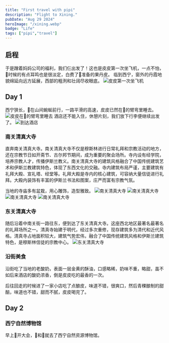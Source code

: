 ```yaml
---
title: "First travel with pipi"
description: "Flight to Xining."
pubDate: "Aug 29 2024"
heroImage: "/xining.webp"
badge: "Life"
tags: ["pipi","travel"]
---
```


## 启程
于是蹭着妈妈公司的福利，我们仨出发了！这也是皮皮第一次坐飞机，一点不怕，🛫时候的有点耳鸣也是很淡定，白费了👩准备的果丹皮。
临到西宁，窗外的丹霞地貌绵延向远方延展，西部的粗洌和壮阔尽收眼底。
![皮皮第一次坐飞机](/pipi_first_flight.webp)
## Day 1
西宁狭长，🚕在山间蜿蜒前行，一路平滑的高速，皮皮已然在👩的臂弯里睡去。
![皮皮在👩的臂弯里睡去](/pipi_sleep.webp)
酒店还不能入住，休憩片刻，我们放下行李便继续出发了。
![到达酒店](/arrive_hotel.webp)
### 南关清真大寺
直奔南关清真大寺。南关清真大寺不仅是穆斯林进行日常礼拜和宗教活动的地方，还在宗教节日如开斋节、古尔邦节期间，成为重要的聚会场所。寺内设有经学院，培养宗教人才，传播伊斯兰教义。南关清真大寺的建筑风格融合了中国传统建筑艺术和伊斯兰教建筑特色，体现了东西文化的交融。寺内建筑布局严谨，主要建筑有礼拜大殿、宣礼塔、经堂等。礼拜大殿是寺内的核心建筑，可容纳大量信徒进行礼拜。大殿内装饰有丰富的伊斯兰书法和图案，庄严而富有宗教气氛。

当地的寺庙多有盆栽，用心雕饰，造型雅致。
![南关清真大寺](/south_gate_mosque1.webp)
![南关清真大寺](/south_gate_mosque2.webp)
![南关清真大寺](/south_gate_mosque3.webp)
![南关清真大寺](/south_gate_mosque4.webp)
### 东关清真大寺
随后沿着中南关街一路往东，便到达了东关清真大寺。这座西北地区最著名最著名的礼拜场所之一。清真寺始建于明代，经过多次重修，现存建筑多为清代和近代风格。清真寺占地面积较大，建筑气势宏伟，融合了中国传统建筑风格和伊斯兰建筑特色，是穆斯林信徒的宗教中心。
![东关清真大寺](/east_gate_mosque1.webp)
### 沿街美食
沿街吃了当地的老酸奶，表面一层金黄的酥油，口感略稀，奶味不重，略甜，虽不如后来酒店的酸奶浓香，倒是皮皮吃的最香的一次。

后往回走的时候进了一家小店吃了点酿皮，味道不错，很爽口，然后青稞酿制的甜醅，味道也不错，甜而不腻，皮皮喝完了。
## Day 2
### 西宁自然博物馆
早上👩开大会，👨和👦就去了西宁自然资源博物馆。